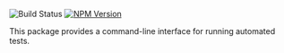 ![Build Status](https://travis-ci.org/hayspec/framework.svg?branch=master)&nbsp;[![NPM Version](https://badge.fury.io/js/@hayspec%2Fcli.svg)](https://badge.fury.io/js/%40hayspec%2Fcli)

This package provides a command-line interface for running automated tests.
